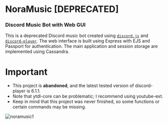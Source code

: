 NoraMusic [DEPRECATED]
======
### Discord Music Bot with Web GUI

This is a deprecated Discord music bot created using <a href="https://discord.js.org/#/"><code>discord.js</code></a> and <a href="https://discord-player.js.org/"><code>discord-player</code></a>. The web interface is built using Express with EJS and Passport for authentication. The main application and session storage are implemented using Cassandra.

Important
======
* This project is **abandoned**, and the latest tested version of discord-player is 6.1.1.
* Note that ytdl-core can be problematic; I recommend using youtube-ext.
* Keep in mind that this project was never finished, so some functions or certain commands may be missing.


![noramusic1](https://github.com/Drairan9/NoraMusic/assets/51862801/3070371b-546d-4faa-909c-b1ed8fee6cac)
